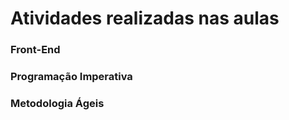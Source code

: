 # Atividades realizadas nas aulas

### Front-End

### Programação Imperativa

### Metodologia Ágeis
